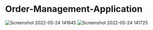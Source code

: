 # Order-Management-Application

![Screenshot 2022-05-24 141645](https://user-images.githubusercontent.com/50154378/170115129-b22d087a-0d3d-4465-93d2-661155e68848.png)
![Screenshot 2022-05-24 141725](https://user-images.githubusercontent.com/50154378/170115136-85111198-82fc-4d7b-9e5b-f0de1069d652.png)
